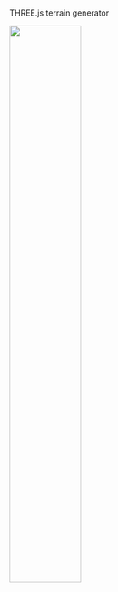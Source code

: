 # 

THREE.js terrain generator

<img src="https://user-images.githubusercontent.com/95471509/234881706-a6f7e7e1-303b-4c28-a8b5-2063afbfe298.png"  width="50%">
